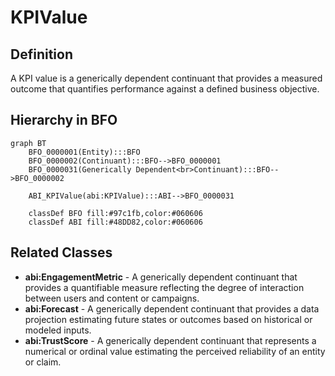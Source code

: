 # KPIValue

## Definition
A KPI value is a generically dependent continuant that provides a measured outcome that quantifies performance against a defined business objective.

## Hierarchy in BFO
```mermaid
graph BT
    BFO_0000001(Entity):::BFO
    BFO_0000002(Continuant):::BFO-->BFO_0000001
    BFO_0000031(Generically Dependent<br>Continuant):::BFO-->BFO_0000002
    
    ABI_KPIValue(abi:KPIValue):::ABI-->BFO_0000031
    
    classDef BFO fill:#97c1fb,color:#060606
    classDef ABI fill:#48DD82,color:#060606
```

## Related Classes
- **abi:EngagementMetric** - A generically dependent continuant that provides a quantifiable measure reflecting the degree of interaction between users and content or campaigns.
- **abi:Forecast** - A generically dependent continuant that provides a data projection estimating future states or outcomes based on historical or modeled inputs.
- **abi:TrustScore** - A generically dependent continuant that represents a numerical or ordinal value estimating the perceived reliability of an entity or claim. 